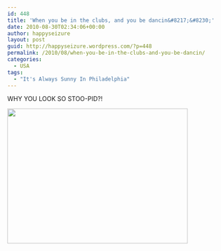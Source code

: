 ```yaml
---
id: 448
title: 'When you be in the clubs, and you be dancin&#8217;&#8230;'
date: 2010-08-30T02:34:06+00:00
author: happyseizure
layout: post
guid: http://happyseizure.wordpress.com/?p=448
permalink: /2010/08/when-you-be-in-the-clubs-and-you-be-dancin/
categories:
  - USA
tags:
  - "It's Always Sunny In Philadelphia"
---
```

WHY YOU LOOK SO STOO-PID?!

[<img class="aligncenter" title="martina martinez" src="http://img.photobucket.com/albums/v236/mikezero/north%20america%202010%20and%20beyond/Screenshot2010-08-29at102901PM.png" alt="" width="411" height="308" />](http://img.photobucket.com/albums/v236/mikezero/north%20america%202010%20and%20beyond/Screenshot2010-08-29at102901PM.png)